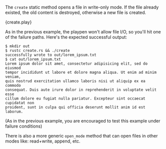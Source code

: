 The `create` static method opens a file in write-only mode. If the file already
existed, the old content is destroyed, otherwise a new file is created.

{create.play}

As in the previous example, the playpen won't allow file I/O, so you'll hit one
of the failure paths. Here's the expected successful output:

```
$ mkdir out
$ rustc create.rs && ./create
successfully wrote to out/lorem_ipsum.txt
$ cat out/lorem_ipsum.txt
Lorem ipsum dolor sit amet, consectetur adipisicing elit, sed do eiusmod
tempor incididunt ut labore et dolore magna aliqua. Ut enim ad minim veniam,
quis nostrud exercitation ullamco laboris nisi ut aliquip ex ea commodo
consequat. Duis aute irure dolor in reprehenderit in voluptate velit esse
cillum dolore eu fugiat nulla pariatur. Excepteur sint occaecat cupidatat non
proident, sunt in culpa qui officia deserunt mollit anim id est laborum.
```

(As in the previous example, you are encouraged to test this example under
failure conditions)

There is also a more generic `open_mode` method that can open files in other
modes like: read+write, append, etc.


